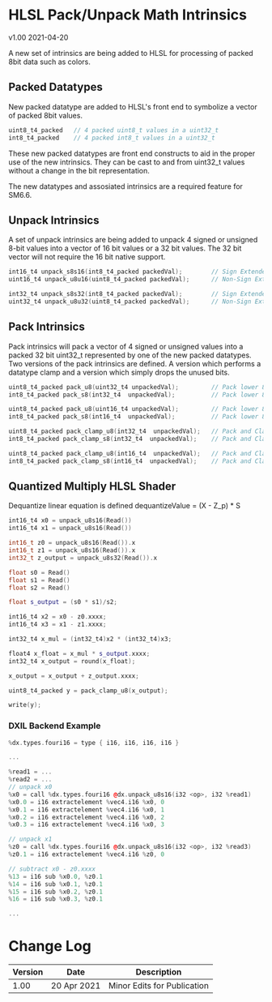 # HLSL Pack/Unpack Math Intrinsics

v1.00 2021-04-20

A new set of intrinsics are being added to HLSL for processing of packed 8bit data such as colors.

## Packed Datatypes

New packed datatype are added to HLSL's front end to symbolize a vector of packed 8bit values. 
```C++
uint8_t4_packed   // 4 packed uint8_t values in a uint32_t 
int8_t4_packed    // 4 packed int8_t values in a uint32_t 
```
These new packed datatypes are front end constructs to aid in the proper use of the new intrinsics. They can be cast to and from uint32_t values without a change in the bit representation. 

The new datatypes and assosiated intrinsics are a required feature for SM6.6.

## Unpack Intrinsics
A set of unpack intrinsics are being added to unpack 4 signed or unsigned 8-bit values into a vector of 16 bit values or a 32 bit values. The 32 bit vector will not require the 16 bit native support.

```C++
int16_t4 unpack_s8s16(int8_t4_packed packedVal);        // Sign Extended
uint16_t4 unpack_u8u16(uint8_t4_packed packedVal);      // Non-Sign Extended

int32_t4 unpack_s8s32(int8_t4_packed packedVal);        // Sign Extended
uint32_t4 unpack_u8u32(uint8_t4_packed packedVal);      // Non-Sign Extended
```

## Pack Intrinsics
Pack intrinsics will pack a vector of 4 signed or unsigned values into a packed 32 bit uint32_t represented by one of the new packed datatypes. Two versions of the pack intrinsics are defined. A version which performs a datatype clamp and a version which simply drops the unused bits.

```C++
uint8_t4_packed pack_u8(uint32_t4 unpackedVal);         // Pack lower 8 bits, drop unused bits
int8_t4_packed pack_s8(int32_t4  unpackedVal);          // Pack lower 8 bits, drop unused bits

uint8_t4_packed pack_u8(uint16_t4 unpackedVal);         // Pack lower 8 bits, drop unused bits
int8_t4_packed pack_s8(int16_t4  unpackedVal);          // Pack lower 8 bits, drop unused bits

uint8_t4_packed pack_clamp_u8(int32_t4  unpackedVal);   // Pack and Clamp [0, 255]
int8_t4_packed pack_clamp_s8(int32_t4  unpackedVal);    // Pack and Clamp [-128, 127]

uint8_t4_packed pack_clamp_u8(int16_t4  unpackedVal);   // Pack and Clamp [0, 255]
int8_t4_packed pack_clamp_s8(int16_t4  unpackedVal);    // Pack and Clamp [-128, 127]
```

## Quantized Multiply HLSL Shader

Dequantize linear equation is defined dequantizeValue = (X - Z_p) * S

```C++
int16_t4 x0 = unpack_u8s16(Read())
int16_t4 x1 = unpack_u8s16(Read())

int16_t z0 = unpack_u8s16(Read()).x
int16_t z1 = unpack_u8s16(Read()).x
int32_t z_output = unpack_u8s32(Read()).x

float s0 = Read()
float s1 = Read()
float s2 = Read()

float s_output = (s0 * s1)/s2;

int16_t4 x2 = x0 - z0.xxxx;
int16_t4 x3 = x1 - z1.xxxx;

int32_t4 x_mul = (int32_t4)x2 * (int32_t4)x3;

float4 x_float = x_mul * s_output.xxxx;
int32_t4 x_output = round(x_float);

x_output = x_output + z_output.xxxx;

uint8_t4_packed y = pack_clamp_u8(x_output);

write(y);
```

### DXIL Backend Example

```C++
%dx.types.fouri16 = type { i16, i16, i16, i16 }

...

%read1 = ...
%read2 = ...
// unpack x0
%x0 = call %dx.types.fouri16 @dx.unpack_u8s16(i32 <op>, i32 %read1)
%x0.0 = i16 extractelement %vec4.i16 %x0, 0
%x0.1 = i16 extractelement %vec4.i16 %x0, 1
%x0.2 = i16 extractelement %vec4.i16 %x0, 2
%x0.3 = i16 extractelement %vec4.i16 %x0, 3

// unpack x1
%z0 = call %dx.types.fouri16 @dx.unpack_u8s16(i32 <op>, i32 %read3)
%z0.1 = i16 extractelement %vec4.i16 %z0, 0

// subtract x0 - z0.xxxx
%13 = i16 sub %x0.0, %z0.1
%14 = i16 sub %x0.1, %z0.1
%15 = i16 sub %x0.2, %z0.1
%16 = i16 sub %x0.3, %z0.1

...
```

# Change Log


Version|Date|Description
-|-|-
1.00|20 Apr 2021|Minor Edits for Publication
